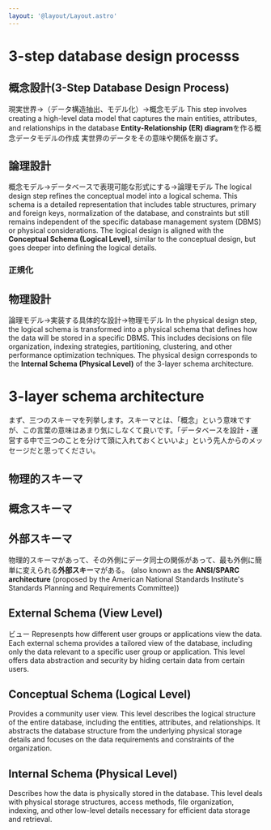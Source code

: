 ```yaml
---
layout: '@layout/Layout.astro'
---
```

# 3-step database design processs
## 概念設計(3-Step Database Design Process)
現実世界→（データ構造抽出、モデル化）→概念モデル
This step involves creating a high-level data model that captures the main entities, attributes, and relationships in the database
**Entity-Relationship (ER) diagram**を作る概念データモデルの作成
実世界のデータをその意味や関係を崩さず。

## 論理設計
概念モデル→データベースで表現可能な形式にする→論理モデル
The logical design step refines the conceptual model into a logical schema. This schema is a detailed representation that includes table structures, primary and foreign keys, normalization of the database, and constraints but still remains independent of the specific database management system (DBMS) or physical considerations. The logical design is aligned with the **Conceptual Schema (Logical Level)**, similar to the conceptual design, but goes deeper into defining the logical details.
### 正規化

## 物理設計
論理モデル→実装する具体的な設計→物理モデル
In the physical design step, the logical schema is transformed into a physical schema that defines how the data will be stored in a specific DBMS. This includes decisions on file organization, indexing strategies, partitioning, clustering, and other performance optimization techniques. The physical design corresponds to the **Internal Schema (Physical Level)** of the 3-layer schema architecture.

# 3-layer schema architecture
まず、三つのスキーマを列挙します。スキーマとは、「概念」という意味ですが、この言葉の意味はあまり気にしなくて良いです。「データベースを設計・運営する中で三つのことを分けて頭に入れておくといいよ」という先人からのメッセージだと思ってください。
## 物理的スキーマ
## 概念スキーマ
## 外部スキーマ

物理的スキーマがあって、その外側にデータ同士の関係があって、最も外側に簡単に変えられる**外部スキー**マがある。
(also known as the **ANSI/SPARC architecture** (proposed by the American National Standards Institute's Standards Planning and Requirements Committee))
## External Schema (View Level)
ビュー
Represenpts how different user groups or applications view the data. Each external schema provides a tailored view of the database, including only the data relevant to a specific user group or application. This level offers data abstraction and security by hiding certain data from certain users.
## Conceptual Schema (Logical Level)
Provides a community user view. This level describes the logical structure of the entire database, including the entities, attributes, and relationships. It abstracts the database structure from the underlying physical storage details and focuses on the data requirements and constraints of the organization.
## Internal Schema (Physical Level)
Describes how the data is physically stored in the database. This level deals with physical storage structures, access methods, file organization, indexing, and other low-level details necessary for efficient data storage and retrieval.
